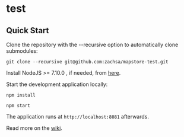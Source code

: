 test
==========

Quick Start
------------

Clone the repository with the --recursive option to automatically clone submodules:

`git clone --recursive git@github.com:zachsa/mapstore-test.git`

Install NodeJS >= 7.10.0 , if needed, from [here](https://nodejs.org/en/download/releases/).

Start the development application locally:

`npm install`

`npm start`

The application runs at `http://localhost:8081` afterwards.

Read more on the [wiki](git@github.com:zachsa/mapstore-test.git/wiki).
